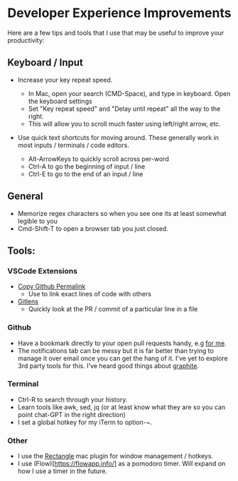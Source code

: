 # Developer Experience Improvements

Here are a few tips and tools that I use that may be useful to improve your
productivity:

## Keyboard / Input

- Increase your key repeat speed.
  - In Mac, open your search (CMD-Space), and type in keyboard. Open the
    keyboard settings
  - Set "Key repeat speed" and "Delay until repeat" all the way to the right.
  - This will allow you to scroll much faster using left/right arrow, etc.

- Use quick text shortcuts for moving around. These generally work in most
  inputs / terminals / code editors.
  - Alt-ArrowKeys to quickly scroll across per-word
  - Ctrl-A to go the beginning of input / line
  - Ctrl-E to go to the end of an input / line

## General

- Memorize regex characters so when you see one its at least somewhat legible to
  you
- Cmd-Shift-T to open a browser tab you just closed.

## Tools:

### VSCode Extensions

- [Copy Github Permalink](https://marketplace.visualstudio.com/items?itemName=hogashi.vscode-copy-github-permalink)
  - Use to link exact lines of code with others
- [Gitlens](https://marketplace.visualstudio.com/items?itemName=eamodio.gitlens)
  - Quickly look at the PR / commit of a particular line in a file

### Github

- Have a bookmark directly to your open pull requests handy, e.g
  [for me](https://github.com/pulls?q=is%3Aopen+is%3Apr+author%3AJoshFerge+archived%3Afalse).
- The notifications tab can be messy but it is far better than trying to manage
  it over email once you can get the hang of it. I've yet to explore 3rd party
  tools for this. I've heard good things about
  [graphite](https://app.graphite.dev/).

### Terminal

- Ctrl-R to search through your history.
- Learn tools like awk, sed, jq (or at least know what they are so you can point
  chat-GPT in the right direction)
- I set a global hotkey for my iTerm to option-~.

### Other

- I use the [Rectangle](https://rectangleapp.com/) mac plugin for window
  management / hotkeys.
- I use (Flow)[https://flowapp.info/] as a pomodoro timer. Will expand on how I
  use a timer in the future.
